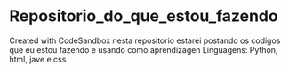 # Repositorio_do_que_estou_fazendo
Created with CodeSandbox
nesta repositorio estarei postando os codigos que eu estou fazendo e usando como aprendizagen 
Linguagens: Python, html, jave e css
